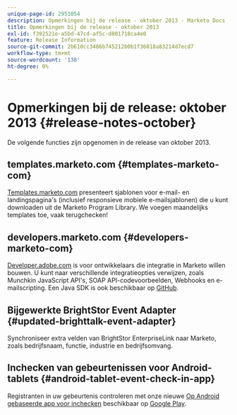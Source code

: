```yaml
---
unique-page-id: 2951054
description: Opmerkingen bij de release - oktober 2013 - Marketo Docs - Productdocumentatie
title: Opmerkingen bij de release - oktober 2013
exl-id: f392521e-a5bd-47cd-af5c-d801718ca4e0
feature: Release Information
source-git-commit: 2b610cc3486b745212b0b1f36018a83214d7ecd7
workflow-type: tm+mt
source-wordcount: '138'
ht-degree: 0%

---
```


# Opmerkingen bij de release: oktober 2013 {#release-notes-october}

De volgende functies zijn opgenomen in de release van oktober 2013.

## templates.marketo.com {#templates-marketo-com}

[Templates.marketo.com](/help/marketo/product-docs/demand-generation/landing-pages/landing-page-templates/guided-landing-page-template-list.md) presenteert sjablonen voor e-mail- en landingspagina&#39;s (inclusief responsieve mobiele e-mailsjablonen) die u kunt downloaden uit de Marketo Program Library. We voegen maandelijks templates toe, vaak terugchecken!

## developers.marketo.com {#developers-marketo-com}

[Developer.adobe.com](https://experienceleague.adobe.com/nl/docs/marketo-developer/marketo/home) is voor ontwikkelaars die integratie in Marketo willen bouwen. U kunt naar verschillende integratieopties verwijzen, zoals Munchkin JavaScript API&#39;s, SOAP API-codevoorbeelden, Webhooks en e-mailscripting. Een Java SDK is ook beschikbaar op [GitHub](https://github.com/Marketo/SOAP-API-Java-Client).

## Bijgewerkte BrightStor Event Adapter {#updated-brighttalk-event-adapter}

Synchroniseer extra velden van BrightStor EnterpriseLink naar Marketo, zoals bedrijfsnaam, functie, industrie en bedrijfsomvang.

## Inchecken van gebeurtenissen voor Android-tablets {#android-tablet-event-check-in-app}

Registranten in uw gebeurtenis controleren met onze nieuwe [Op Android gebaseerde app voor inchecken](/help/marketo/product-docs/core-marketo-concepts/mobile-apps/event-check-in/check-people-into-your-event-from-your-tablet.md) beschikbaar op [Google Play](https://play.google.com/store/apps/details?id=com.marketo.eventcheckin&amp;hl=en).

